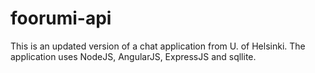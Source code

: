 # foorumi-api
This is an updated version of a chat application from U. of Helsinki.
The application uses NodeJS, AngularJS, ExpressJS and sqllite.
